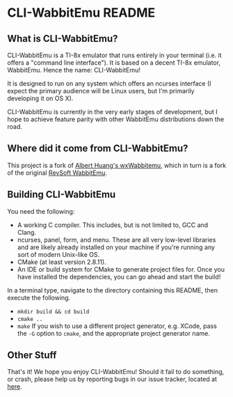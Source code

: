 CLI-WabbitEmu README
====================

What is CLI-WabbitEmu?
----------------------
CLI-WabbitEmu is a TI-8x emulator that runs entirely in your terminal (i.e. it offers a "command line interface").
It is based on a decent TI-8x emulator, WabbitEmu.
Hence the name: CLI-WabbitEmu!

It is designed to run on any system which offers an ncurses interface (I expect the primary audience will be Linux users, but I'm primarily developing it on OS X).

CLI-WabbitEmu is currently in the very early stages of development, but I hope to achieve feature parity with other WabbitEmu distributions down the road. 

Where did it come from CLI-WabbitEmu?
-------------------------------------
This project is a fork of [Albert Huang's wxWabbitemu](https://github.com/alberthdev/wxwabbitemu), which in turn is a fork of the original [RevSoft WabbitEmu](https://wabbit.codeplex.com/).

Building CLI-WabbitEmu
---------------------
You need the following:
* A working C compiler. This includes, but is not limited to, GCC and Clang.
* ncurses, panel, form, and menu. These are all very low-level libraries and are likely already installed on your machine if you're running any sort of modern Unix-like OS. 
* CMake (at least version 2.8.11).
* An IDE or build system for CMake to generate project files for.
Once you have installed the dependencies, you can go ahead and start the build!

In a terminal type, navigate to the directory containing this README, then execute the following.
* `mkdir build && cd build`
* `cmake ..`
* `make`
If you wish to use a different project generator, e.g. XCode, pass the `-G` option to `cmake`, and the appropriate project generator name.

Other Stuff
-----------
That's it! We hope you enjoy CLI-WabbitEmu! Should it fail to do
something, or crash, please help us by reporting bugs in our 
issue tracker, located at [here](https://github.com/elfprince13/cli-wabbitemu/issues).
